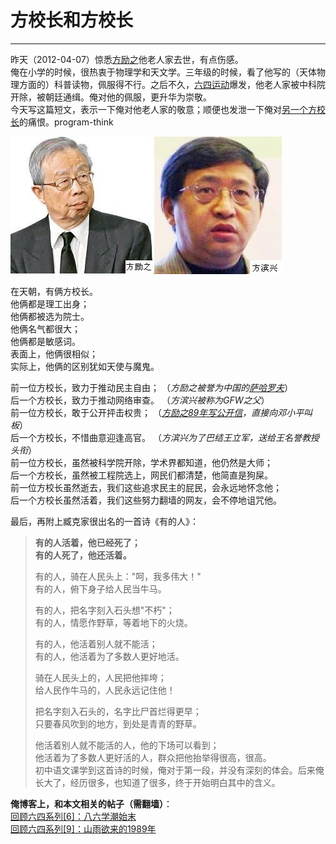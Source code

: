# 方校长和方校长 

-----

 昨天（2012-04-07）惊悉[方励之](https://zh.wikipedia.org/wiki/%E6%96%B9%E5%8A%B1%E4%B9%8B)他老人家去世，有点伤感。  
 俺在小学的时候，很热衷于物理学和天文学。三年级的时候，看了他写的（天体物理方面的）科普读物，佩服得不行。之后不久，[六四运动](https://program-think.blogspot.com/2011/06/june-fourth-incident-0.html)爆发，他老人家被中科院开除，被朝廷通缉。俺对他的佩服，更升华为崇敬。  
 今天写这篇短文，表示一下俺对他老人家的敬意；顺便也发泄一下俺对[另一个方校长](https://zh.wikipedia.org/wiki/%E6%96%B9%E6%BB%A8%E5%85%B4)的痛恨。program-think  
   
 ![不见图 请翻墙](images/drRBtsjMToQ9UoKKlO0qf3nGQqNZvQZ7AXoTxVDnTy3mJbAQTyjwi-z7gRvHRMBmAU2JwziEIC5k8o9H_8oCTD-UwwikYreOQScQ9xQXypvc4VLb)  
   
 在天朝，有俩方校长。  
 他俩都是理工出身；  
 他俩都被选为院士。  
 他俩名气都很大；  
 他俩都是敏感词。  
 表面上，他俩很相似；  
 实际上，他俩的区别犹如天使与魔鬼。  
   
 前一位方校长，致力于推动民主自由； （*方励之被誉为中国的[萨哈罗夫](https://zh.wikipedia.org/wiki/%E5%AE%89%E5%BE%B7%E7%83%88%C2%B7%E5%BE%B7%E7%B1%B3%E7%89%B9%E9%87%8C%E8%80%B6%E7%BB%B4%E5%A5%87%C2%B7%E8%90%A8%E5%93%88%E7%BD%97%E5%A4%AB)*）  
 后一个方校长，致力于推动网络审查。 （*方滨兴被称为GFW之父*）  
 前一位方校长，敢于公开抨击权贵； （*[方励之89年写公开信](https://program-think.blogspot.com/2011/11/june-fourth-incident-9.html)，直接向邓小平叫板*）  
 后一个方校长，不惜曲意迎逢高官。 （*方滨兴为了巴结王立军，送给王名誉教授头衔*）  
 前一位方校长，虽然被科学院开除，学术界都知道，他仍然是大师；  
 后一个方校长，虽然被工程院选上，网民们都清楚，他简直是狗屎。  
 前一位方校长虽然逝去，我们这些追求民主的屁民，会永远地怀念他；  
 后一个方校长虽然活着，我们这些努力翻墙的网友，会不停地诅咒他。  
   
 最后，再附上臧克家很出名的一首诗《有的人》：  
 
> **有的人活着，他已经死了；  
>  有的人死了，他还活着。**  
>    
>  有的人，骑在人民头上："呵，我多伟大！"  
>  有的人，俯下身子给人民当牛马。  
>    
>  有的人，把名字刻入石头想"不朽"；  
>  有的人，情愿作野草，等着地下的火烧。  
>    
>  有的人，他活着别人就不能活；  
>  有的人，他活着为了多数人更好地活。  
>    
>  骑在人民头上的，人民把他摔垮；  
>  给人民作牛马的，人民永远记住他！  
>    
>  把名字刻入石头的，名字比尸首烂得更早；  
>  只要春风吹到的地方，到处是青青的野草。  
>    
>  他活着别人就不能活的人，他的下场可以看到；  
>  他活着为了多数人更好活的人，群众把他抬举得很高，很高。  
 初中语文课学到这首诗的时候，俺对于第一段，并没有深刻的体会。后来俺长大了，经历很多，也知道了很多，终于开始明白其中的含义。  
   
   
 **俺博客上，和本文相关的帖子（需翻墙）**：  
 [回顾六四系列[6]：八六学潮始末](https://program-think.blogspot.com/2011/09/june-fourth-incident-6.html)  
 [回顾六四系列[9]：山雨欲来的1989年](https://program-think.blogspot.com/2011/11/june-fourth-incident-9.html) 